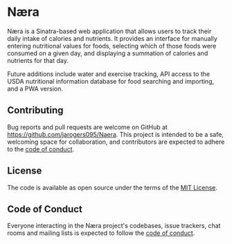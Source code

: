# Næra

Næra is a Sinatra-based web application that allows users to track their daily intake of calories and nutrients. It provides an interface for manually entering nutritional values for foods, selecting which of those foods were consumed on a given day, and displaying a summation of calories and nutrients for that day.

Future additions include water and exercise tracking, API access to the USDA nutritional information database for food searching and importing, and a PWA version.

## Contributing

Bug reports and pull requests are welcome on GitHub at https://github.com/jarogers095/Naera. This project is intended to be a safe, welcoming space for collaboration, and contributors are expected to adhere to the [code of conduct](https://github.com/jarogers095/Naera/blob/master/CODE_OF_CONDUCT.md).


## License

The code is available as open source under the terms of the [MIT License](https://opensource.org/licenses/MIT).

## Code of Conduct

Everyone interacting in the Næra project's codebases, issue trackers, chat rooms and mailing lists is expected to follow the [code of conduct](https://github.com/jarogers095/Naera/blob/master/CODE_OF_CONDUCT.md).